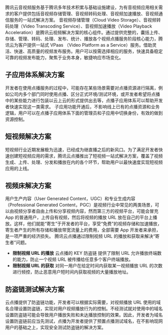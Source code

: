 腾讯云音视频服务基于腾讯多年技术积累与基础设施建设，为有音视频应用相关需求的客户提供包括音视频存储管理、音视频转码处理、音视频加速播放、音视频通信服务的一站式解决方案。
音视频存储管理（Cloud Video Storage）、音视频转码处理（Video Transcoding Service）、音视频加速播放（Video Playback Acceleration）是腾讯云视频解决方案的核心组件。通过提供完整的，囊括上传、存储、管理、转码、处理、发布、统计、播放各个视频点播服务阶段核心能力，腾讯云为客户提供一站式 VPaas （Video Platform as a Service）服务。借助灵活、快速、高质量的视频发布服务。用户可以按需选择相应的服务，快速具备稳定可靠的视频发布能力，聚焦于业务本身，敏捷响应市场变化。

## 子应用体系解决方案
开发者在使用点播服务的过程中，可能存在某些场景需要对点播资源进行隔离，例如公司内多个部门同时使用点播、区分正式环境/测试环境，或开发者希望将点播中的某些能力进行包装以云上云的形式提供出去等，点播子应用体系可以帮助开发者快速实现这一类需求。
子应用功能开通后，不影响线上已有的点播资源和业务逻辑，用户可以在点播子应用体系下面的管理员和子应用中切换身份，有效的做到资源控制。

## 短视频解决方案
短视频行业近期发展极为迅速，已经成为继直播之后的新风口。为了满足开发者快速创建短视频应用的需求，腾讯云点播推出了短视频一站式解决方案，覆盖了视频生成、上传、处理、分发和播放在内的各个环节，帮助用户以最快速度实现短视频应用的上线。

## 视频床解决方案
用户生产内容（User Generated Content，UGC）和专业生成内容（Professional Generated Content，PGC）是视频行业中常见的两类场景，可以由视频分享者自由上传和分享视频内容，然而第三方的视频平台，可能会冒充 App 的普通用户，上传自有视频，然后将视频的播放 URL 放在自己的平台上播放。这样，他们就能“寄生”于开发者的平台，享受“免费”的视频存储和加速播放，寄生者产生的所有存储和播放带宽流量上的费用，全部需要 App 开发者来承担，是一项严重的经济损失。
腾讯云点播通过限制视频 URL 的播放和获取来解决“寄生者”问题。
- **限制视频 URL 的播放** 云点播的 KEY 防盗链 提供了限制 URL 允许播放终端数的能力，防止一个视频 URL 被传播给任意多个客户终端播放。
- **限制视频 URL 的获取** 对同一用户在给定时间内获取某一视频播放 URL 的次数进行频控，防止恶意用户短时间内获取视频的大量播放地址。

## 防盗链测试解决方案
云点播提供了防盗链功能，开发者可以根据实际需要，对视频播放 URL 使用的域名合理设置防盗链，实现对用户视频播放行为的控制。不经测试就对使用中的域名设置防盗链可能会导致用户播放失败和未达播放控制的效果。因此，开发者为域名设置防盗链前应当先测试，点播为开发者提供了预置点播测试域名，在不影响现网用户的基础之上，实现安全测试防盗链的解决方案。
